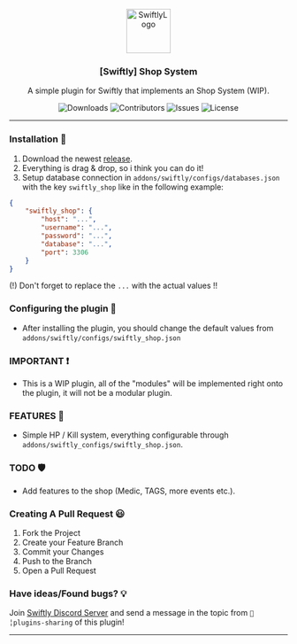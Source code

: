 <p align="center">
  <a href="https://github.com/swiftly-solution/swiftly_shop">
    <img src="https://cdn.swiftlycs2.net/swiftly-logo.png" alt="SwiftlyLogo" width="80" height="80">
  </a>

  <h3 align="center">[Swiftly] Shop System</h3>

  <p align="center">
    A simple plugin for Swiftly that implements an Shop System (WIP).
    <br/>
  </p>
</p>

<p align="center">
  <img src="https://img.shields.io/github/downloads/swiftly-solution/swiftly_shop/total" alt="Downloads"> 
  <img src="https://img.shields.io/github/contributors/swiftly-solution/swiftly_shop?color=dark-green" alt="Contributors">
  <img src="https://img.shields.io/github/issues/swiftly-solution/swiftly_shop" alt="Issues">
  <img src="https://img.shields.io/github/license/swiftly-solution/swiftly_shop" alt="License">
</p>

---

### Installation 👀

1. Download the newest [release](https://github.com/swiftly-solution/swiftly_shop/releases).
2. Everything is drag & drop, so i think you can do it!
3. Setup database connection in `addons/swiftly/configs/databases.json` with the key `swiftly_shop` like in the following example:
```json
{
    "swiftly_shop": {
        "host": "...",
        "username": "...",
        "password": "...",
        "database": "...",
        "port": 3306
    }
}
```
(!) Don't forget to replace the `...` with the actual values !!

### Configuring the plugin 🧐

* After installing the plugin, you should change the default values from ``addons/swiftly/configs/swiftly_shop.json``

### IMPORTANT ❗

* This is a WIP plugin, all of the "modules" will be implemented right onto the plugin, it will not be a modular plugin.

### FEATURES 📙

* Simple HP / Kill system, everything configurable through ``addons/swiftly_configs/swiftly_shop.json``.

### TODO 🛡️

* Add features to the shop (Medic, TAGS, more events etc.).


### Creating A Pull Request 😃

1. Fork the Project
2. Create your Feature Branch
3. Commit your Changes
4. Push to the Branch
5. Open a Pull Request

### Have ideas/Found bugs? 💡
Join [Swiftly Discord Server](https://swiftlycs2.net/discord) and send a message in the topic from `📕╎plugins-sharing` of this plugin!

---